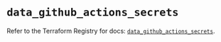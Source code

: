 # `data_github_actions_secrets`

Refer to the Terraform Registry for docs: [`data_github_actions_secrets`](https://registry.terraform.io/providers/integrations/github/6.3.0/docs/data-sources/actions_secrets).
